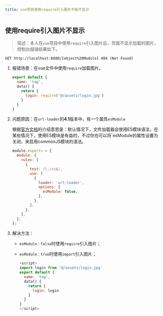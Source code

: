 ```yaml
---
title: vue项目使用require引入图片不能不显示
---
```


## 使用require引入图片不显示

> 简述：本人在`vue`项目中使用`require`引入图片后，页面不显示加载的图片，控制台报错结果如下。

```
GET http://localhost:8080/[object%20Module] 404 (Not Found)
```

1. 报错场景：在vue文件中使用`require`加载图片。

   ```js
   export default {
     name: 'tag',
     data() {
       return {
         login: require('@/assets/login.jpg')
       }
     }
   }
   ```

2. 问题原因：在` url-loader `的**4.1**版本中，有一个属性`esModule`

   根据[官方文档](https://www.npmjs.com/package/url-loader#esmodule)的介绍意思是：默认情况下，文件加载器会使用ES模块语法，在某些情况下，使用ES模块是有益的，不过你也可以将`esModule的属性设置为关闭，来启用commonJS模块的语法。

   ```js
   module.exports = {
     module: {
       rules: [
         {
           test: /\.css$/,
           use: [
             {
               loader: 'url-loader',
               options: {
                 esModule: false,
               },
             },
           ],
         },
       ],
     },
   };
   ```

3. 解决方法：

   - `esModule：false`时使用`require`引入图片；

   - `esModule：true`时使用`import`引入图片；

     ```javascript
     <script>
     import login from '@/assets/login.jpg'
     export default {
       name: 'tag',
       data() {
         return {
           login: login
         }
       }
     }
     </script>
     ```